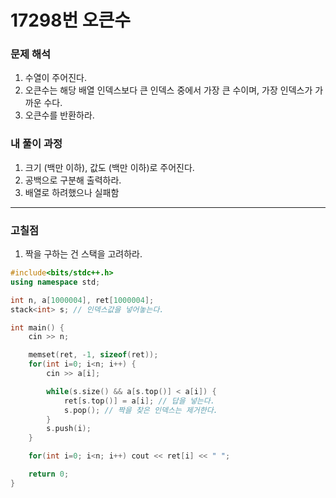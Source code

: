 # 17298번 오큰수

### 문제 해석

1. 수열이 주어진다.
2. 오큰수는 해당 배열 인덱스보다 큰 인덱스 중에서 가장 큰 수이며, 가장 인덱스가 가까운 수다.
3. 오큰수를 반환하라.

### 내 풀이 과정

1. 크기 (백만 이하), 값도 (백만 이하)로 주어진다.
2. 공백으로 구분해 출력하라.
3. 배열로 하려했으나 실패함

---

### 고칠점

1. 짝을 구하는 건 스택을 고려하라.

```c++
#include<bits/stdc++.h>
using namespace std;

int n, a[1000004], ret[1000004];
stack<int> s; // 인덱스값을 넣어놓는다.

int main() {
    cin >> n;

    memset(ret, -1, sizeof(ret));
    for(int i=0; i<n; i++) {
        cin >> a[i];

        while(s.size() && a[s.top()] < a[i]) {
            ret[s.top()] = a[i]; // 답을 넣는다.
            s.pop(); // 짝을 찾은 인덱스는 제거한다.
        }
        s.push(i);
    }

    for(int i=0; i<n; i++) cout << ret[i] << " ";

    return 0;
}
```
